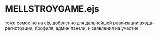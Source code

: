 # MELLSTROYGAME.ejs
тоже самое но на ejs, добвленно для дальнейшей реализации входа-регистрации, профиля, админ панели, и заявления на участие 
